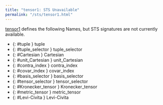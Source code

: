 ```yaml
---
title: "tensor1: STS Unavailable"
permalink: "/sts/tensor1.html"
---
```






[tensor1](/cd/tensor1)
defines the following Names, but STS signatures are not currently available.


 *  {: #tuple } tuple
 *  {: #tuple_selector } tuple_selector
 *  {: #Cartesian } Cartesian
 *  {: #unit_Cartesian } unit_Cartesian
 *  {: #contra_index } contra_index
 *  {: #covar_index } covar_index
 *  {: #basis_selector } basis_selector
 *  {: #tensor_selector } tensor_selector
 *  {: #Kronecker_tensor } Kronecker_tensor
 *  {: #metric_tensor } metric_tensor
 *  {: #Levi-Civita } Levi-Civita